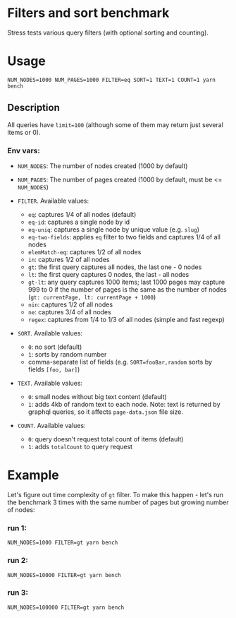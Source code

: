 # Filters and sort benchmark

Stress tests various query filters (with optional sorting and counting).

# Usage

```shell
NUM_NODES=1000 NUM_PAGES=1000 FILTER=eq SORT=1 TEXT=1 COUNT=1 yarn bench
```

## Description

All queries have `limit=100` (although some of them may return just several items or 0).

### Env vars:

- `NUM_NODES`: The number of nodes created (1000 by default)
- `NUM_PAGES`: The number of pages created (1000 by default, must be <= `NUM_NODES`)

- `FILTER`. Available values:

  - `eq`: captures 1/4 of all nodes (default)
  - `eq-id`: captures a single node by id
  - `eq-uniq`: captures a single node by unique value (e.g. `slug`)
  - `eq-two-fields`: applies `eq` filter to two fields and captures 1/4 of all nodes
  - `elemMatch-eq`: captures 1/2 of all nodes
  - `in`: captures 1/2 of all nodes
  - `gt`: the first query captures all nodes, the last one - 0 nodes
  - `lt`: the first query captures 0 nodes, the last - all nodes
  - `gt-lt`: any query captures 1000 items; last 1000 pages may capture 999 to 0 if the number of
    pages is the same as the number of nodes (`gt: currentPage, lt: currentPage + 1000`)
  - `nin`: captures 1/2 of all nodes
  - `ne`: captures 3/4 of all nodes
  - `regex`: captures from 1/4 to 1/3 of all nodes (simple and fast regexp)

- `SORT`. Available values:

  - `0`: no sort (default)
  - `1`: sorts by random number
  - comma-separate list of fields (e.g. `SORT=fooBar,random` sorts by fields `[foo, bar]`)

- `TEXT`. Available values:

  - `0`: small nodes without big text content (default)
  - `1`: adds 4kb of random text to each node.
    Note: text is returned by graphql queries, so it affects `page-data.json` file size.

- `COUNT`. Available values:
  - `0`: query doesn't request total count of items (default)
  - `1`: adds `totalCount` to query request

# Example

Let's figure out time complexity of `gt` filter. To make this happen - let's run the benchmark
3 times with the same number of pages but growing number of nodes:

### run 1:

```shell
NUM_NODES=1000 FILTER=gt yarn bench
```

### run 2:

```shell
NUM_NODES=10000 FILTER=gt yarn bench
```

### run 3:

```shell
NUM_NODES=100000 FILTER=gt yarn bench
```
